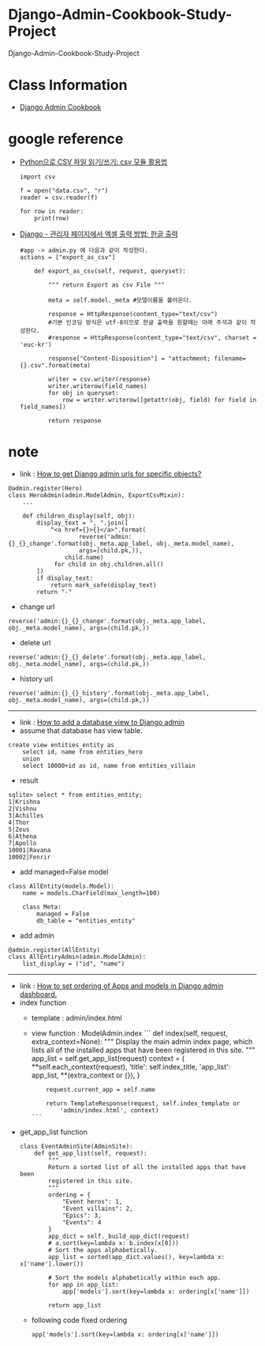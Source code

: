 # Django-Admin-Cookbook-Study-Project
Django-Admin-Cookbook-Study-Project

# Class Information
-  [Django Admin Cookbook](https://books.agiliq.com/projects/django-admin-cookbook/en/latest/introduction.html)

# google reference
- [Python으로 CSV 파일 읽기/쓰기: csv 모듈 활용법](https://nerogarret.tistory.com/63)
    ```
    import csv

    f = open("data.csv", "r")
    reader = csv.reader(f)

    for row in reader:
        print(row)
    ```
- [Django - 관리자 페이지에서 엑셀 출력 방법: 한글 출력](https://cocook.tistory.com/21)
    ```
    #app -> admin.py 에 다음과 같이 작성한다.
    actions = ["export_as_csv"]

        def export_as_csv(self, request, queryset):

            """ return Export as csv File """

            meta = self.model._meta #모델이름을 불러온다.

            response = HttpResponse(content_type="text/csv")
            #기본 인코딩 방식은 utf-8이므로 한글 출력을 원할때는 아래 주석과 같이 작성한다.
            #response = HttpResponse(content_type="text/csv", charset = 'euc-kr')

            response["Content-Disposition"] = "attachment; filename={}.csv".format(meta)

            writer = csv.writer(response)
            writer.writerow(field_names)
            for obj in queryset:
                row = writer.writerow([getattr(obj, field) for field in field_names])

            return response
    ```

# note
- link : [How to get Django admin urls for specific objects?](https://books.agiliq.com/projects/django-admin-cookbook/en/latest/object_url.html)
```
@admin.register(Hero)
class HeroAdmin(admin.ModelAdmin, ExportCsvMixin):
    ...

    def children_display(self, obj):
        display_text = ", ".join([
            "<a href={}>{}</a>".format(
                    reverse('admin:{}_{}_change'.format(obj._meta.app_label, obj._meta.model_name),
                    args=(child.pk,)),
                child.name)
             for child in obj.children.all()
        ])
        if display_text:
            return mark_safe(display_text)
        return "-"
```
- change url
```
reverse('admin:{}_{}_change'.format(obj._meta.app_label, obj._meta.model_name), args=(child.pk,))
```
- delete url
```
reverse('admin:{}_{}_delete'.format(obj._meta.app_label, obj._meta.model_name), args=(child.pk,))
```
- history url
```
reverse('admin:{}_{}_history'.format(obj._meta.app_label, obj._meta.model_name), args=(child.pk,))
```
* * *
- link : [How to add a database view to Django admin](https://books.agiliq.com/projects/django-admin-cookbook/en/latest/database_view.html)
- assume that database has view table.
```
create view entities_entity as
    select id, name from entities_hero
    union
    select 10000+id as id, name from entities_villain
```
- result
```
sqlite> select * from entities_entity;
1|Krishna
2|Vishnu
3|Achilles
4|Thor
5|Zeus
6|Athena
7|Apollo
10001|Ravana
10002|Fenrir
```
- add managed=False model
```
class AllEntity(models.Model):
    name = models.CharField(max_length=100)

    class Meta:
        managed = False
        db_table = "entities_entity"
```
- add admin
```
@admin.register(AllEntity)
class AllEntiryAdmin(admin.ModelAdmin):
    list_display = ("id", "name")
```
* * *
- link : [How to set ordering of Apps and models in Django admin dashboard.](https://books.agiliq.com/projects/django-admin-cookbook/en/latest/set_ordering.html)
- index function
  - template : admin/index.html
  - view function : ModelAdmin.index
        ```
        def index(self, request, extra_context=None):
            """
            Display the main admin index page, which lists all of the installed
            apps that have been registered in this site.
            """
            app_list = self.get_app_list(request)
            context = {
                **self.each_context(request),
                'title': self.index_title,
                'app_list': app_list,
                **(extra_context or {}),
            }

            request.current_app = self.name

            return TemplateResponse(request, self.index_template or
                'admin/index.html', context)
        ```
- get_app_list function
    ```
    class EventAdminSite(AdminSite):
        def get_app_list(self, request):
            """
            Return a sorted list of all the installed apps that have been
            registered in this site.
            """
            ordering = {
                "Event heros": 1,
                "Event villains": 2,
                "Epics": 3,
                "Events": 4
            }
            app_dict = self._build_app_dict(request)
            # a.sort(key=lambda x: b.index(x[0]))
            # Sort the apps alphabetically.
            app_list = sorted(app_dict.values(), key=lambda x: x['name'].lower())

            # Sort the models alphabetically within each app.
            for app in app_list:
                app['models'].sort(key=lambda x: ordering[x['name']])

            return app_list
    ```
    - following code fixed ordering
        ```
        app['models'].sort(key=lambda x: ordering[x['name']])
        ```